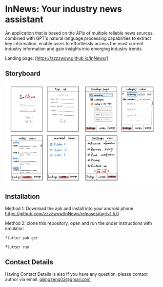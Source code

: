 # InNews: Your industry news assistant

An application that is based on the APIs of multiple reliable news sources, combined with GPT's natural language processing capabilities to extract key information, enable users to effortlessly access the most current industry information and gain insights into emerging industry trends.

Landing page: [https://zzzzwow.github.io/InNews/]


## Storyboard
![Storyboard](images/storyboard.png "Storyboard Design")

 

## Installation

Method 1: Download the apk and install into your android phone https://github.com/zzzzwow/InNews/releases/tag/v1.5.0 

Method 2: clone this repository, open and run the under instructions with emulator:

```
flutter pub get
```

```
flutter run
```


##  Contact Details

Having Contact Details is also If you have any question, please contact author via email: qijingzeng03@gmail.com 
